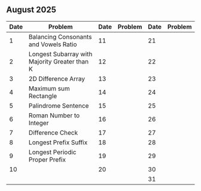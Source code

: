 ## August 2025

| Date | Problem                                       | Date | Problem | Date | Problem |
| ---- | --------------------------------------------- | ---- | ------- | ---- | ------- |
| 1    | Balancing Consonants and Vowels Ratio         | 11   |         | 21   |         |
| 2    | Longest Subarray with Majority Greater than K | 12   |         | 22   |         |
| 3    | 2D Difference Array                           | 13   |         | 23   |         |
| 4    | Maximum sum Rectangle                         | 14   |         | 24   |         |
| 5    | Palindrome Sentence                           | 15   |         | 25   |         |
| 6    | Roman Number to Integer                       | 16   |         | 26   |         |
| 7    | Difference Check                              | 17   |         | 27   |         |
| 8    | Longest Prefix Suffix                         | 18   |         | 28   |         |
| 9    | Longest Periodic Proper Prefix                | 19   |         | 29   |         |
| 10   |                                               | 20   |         | 30   |         |
|      |                                               |      |         | 31   |         |
